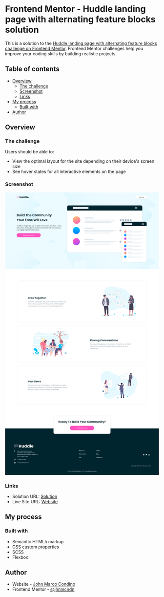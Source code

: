 # Frontend Mentor - Huddle landing page with alternating feature blocks solution

This is a solution to the [Huddle landing page with alternating feature blocks challenge on Frontend Mentor](https://www.frontendmentor.io/challenges/huddle-landing-page-with-alternating-feature-blocks-5ca5f5981e82137ec91a5100). Frontend Mentor challenges help you improve your coding skills by building realistic projects.

## Table of contents

- [Overview](#overview)
  - [The challenge](#the-challenge)
  - [Screenshot](#screenshot)
  - [Links](#links)
- [My process](#my-process)
  - [Built with](#built-with)
- [Author](#author)

## Overview

### The challenge

Users should be able to:

- View the optimal layout for the site depending on their device's screen size
- See hover states for all interactive elements on the page

### Screenshot

![](./images/final-sc.png)

### Links

- Solution URL: [Solution](https://www.frontendmentor.io/solutions/responsive-landing-page-using-flexbox-3at7x59mx)
- Live Site URL: [Website](https://huddle-landing-page-three-delta.vercel.app/)

## My process

### Built with

- Semantic HTML5 markup
- CSS custom properties
- SCSS
- Flexbox

## Author

- Website - [John Marco Condino](https://johnmcondino.com/)
- Frontend Mentor - [@jhnmcndn](https://www.frontendmentor.io/profile/jhnmcndn)
